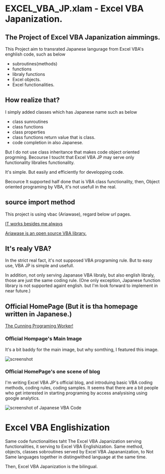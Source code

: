 # EXCEL_VBA_JP.xlam - Excel VBA Japanization.

## The Project of Excel VBA Japanization aimmings.

This Project aim to transrated Japanese langurage from Excel VBA's enghlish code, such as below

 - subroutines(methods)
 - functions
 - libraly functions
 - Excel objects.
 - Excel functionalities.

## How realize that?

I simply added classes which has Japanese name such as below

 - class sunroutines
 - class functions
 - class properties
 - class functions return value that is class.
 - code completion in also Japanese.

But I do not use class inheritance that makes code object oriented progrming.
Becourse I toucht that Excel VBA JP may serve only functionality libralies functionality.

It's simple. But easily and efficiently for developping code.

Becource It supported half done that is VBA class functionality, then, Object oriented programing by VBA, it's not usefull in the real.

## source import method

This project is using vbac (Ariawase), regard below url pages.

[IT works besides me always](https://tonari-it.com/vba-vbac-git/)

[Ariawase is an open source VBA library.](https://github.com/vbaidiot/Ariawase)

## It's realy VBA?

In the strict real fact, it's not supposed VBA programing rule.
But to easy use, VBA JP is simple and usefull.

In addition, not only serving Japanase VBA libraly, but also english libraly, those are just the same coding rule.
(One only exception, Japanese function library is not supported againt english. but I'm look forward to implement in near future.)

## Official HomePage (But it is tha homepage written in Japanese.)

[The Cunning Programing Worker!](https://cunning-pg.ringing-web.com/)

### Official Hompage's Main Image

It's a bit baddy for the main image, but why somthing, I featured this image.

![screenshot](https://i2.wp.com/cunning-pg.ringing-web.com/wp-content/uploads/2017/11/top_image.jpg?fit=1024%2C682&ssl=1)

### Official HomePage's one scene of blog

I'm writing Excel VBA JP's official blog, and introduing basic VBA coding methods, coding rules, coding samples.
It seems that there are a bit people who get interested in starting programing by access analysising using google analytics.

![screenshot of Japanese VBA Code](https://cunning-pg.ringing-web.com/wp-content/uploads/2019/06/20190601_exceljp_screenmshot.png)

# Excel VBA Englishization

Same code functionalities taht The Excel VBA Japanization serving functionalities, it serving to Excel VBA Englishization.
Same method, objects, classes sobroutines served by Excel VBA Japananization, to Not Same languages together in distingwithed language at the same time.

Then, Excel VBA Japanization is the bilingual.

